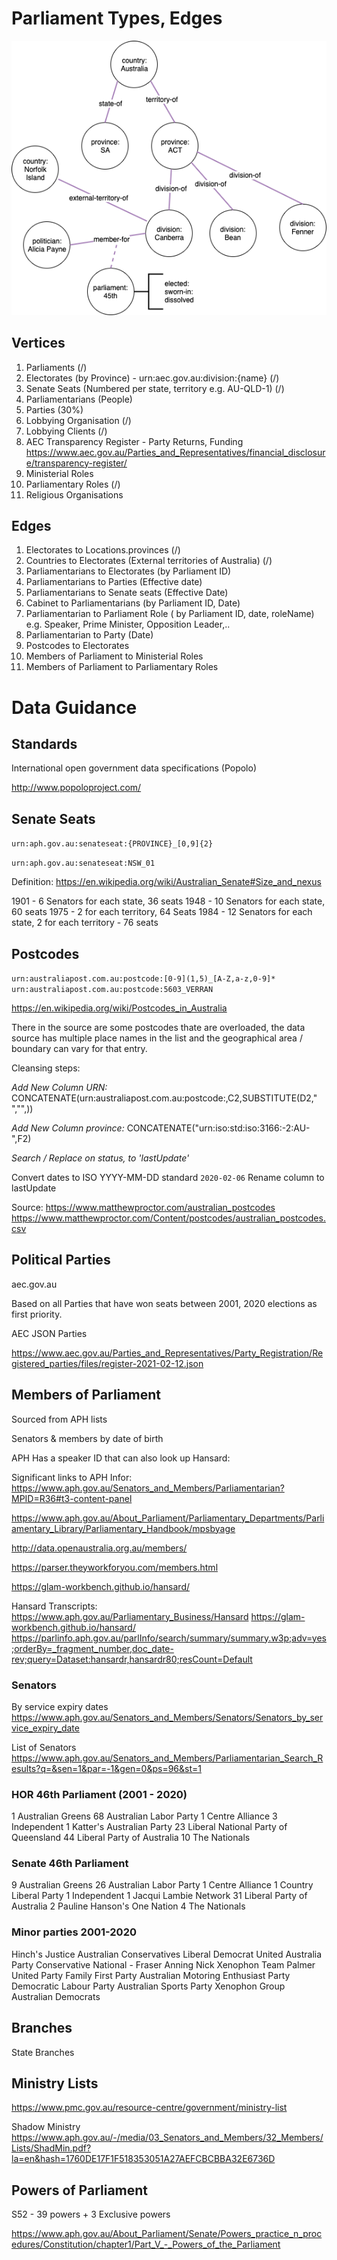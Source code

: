 # Parliament Types, Edges

	
![parliament-datatypes](../../../../docs/graph-parliaments.png)

## Vertices

1. Parliaments (/)
2. Electorates (by Province) - urn:aec.gov.au:division:{name} (/)
3. Senate Seats (Numbered per state, territory e.g. AU-QLD-1) (/)
4. Parliamentarians (People)
5. Parties (30%)
6. Lobbying Organisation (/)
7. Lobbying Clients (/)
8. AEC Transparency Register - Party Returns, Funding https://www.aec.gov.au/Parties_and_Representatives/financial_disclosure/transparency-register/
9. Ministerial Roles
10. Parliamentary Roles (/)
11. Religious Organisations


## Edges

1. Electorates to Locations.provinces (/)
2. Countries to Electorates (External territories of Australia)  (/)
3. Parliamentarians to Electorates (by Parliament ID)
4. Parliamentarians to Parties (Effective date)
5. Parliamentarians to Senate seats (Effective Date)
6. Cabinet to Parliamentarians (by Parliament ID, Date)
7. Parliamentarian to Parliament Role ( by Parliament ID, date, roleName) e.g. Speaker, Prime Minister, Opposition Leader,..
8. Parliamentarian to Party (Date)
9. Postcodes to Electorates
10. Members of Parliament to Ministerial Roles
11. Members of Parliament to Parliamentary Roles


# Data Guidance

## Standards

International open government data specifications (Popolo)

http://www.popoloproject.com/



## Senate Seats

`urn:aph.gov.au:senateseat:{PROVINCE}_[0,9]{2}`

`urn:aph.gov.au:senateseat:NSW_01`

Definition:
https://en.wikipedia.org/wiki/Australian_Senate#Size_and_nexus

1901 - 6 Senators for each state, 36 seats
1948 - 10 Senators for each state, 60 seats
1975 - 2 for each territory, 64 Seats
1984 - 12 Senators for each state, 2 for each territory - 76 seats

## Postcodes

`urn:australiapost.com.au:postcode:[0-9](1,5)_[A-Z,a-z,0-9]*`
`urn:australiapost.com.au:postcode:5603_VERRAN`

https://en.wikipedia.org/wiki/Postcodes_in_Australia

There in the source are some postcodes thate are overloaded, the data source has multiple place names in the
list and the geographical area / boundary can vary for that entry.

Cleansing steps:

*Add New Column URN:*
CONCATENATE(urn:australiapost.com.au:postcode:,C2,SUBSTITUTE(D2," ","",))

*Add New Column province:*
CONCATENATE("urn:iso:std:iso:3166:-2:AU-",F2)

*Search / Replace on status, to 'lastUpdate'*

Convert dates to ISO YYYY-MM-DD standard `2020-02-06`
Rename column to lastUpdate


Source:
https://www.matthewproctor.com/australian_postcodes
https://www.matthewproctor.com/Content/postcodes/australian_postcodes.csv

## Political Parties

aec.gov.au

Based on all Parties that have won seats between 2001, 2020 elections as first priority.

AEC JSON Parties

https://www.aec.gov.au/Parties_and_Representatives/Party_Registration/Registered_parties/files/register-2021-02-12.json

## Members of Parliament

Sourced from APH lists

Senators & members by date of birth

APH Has a speaker ID that can also look up Hansard:

Significant links to APH Infor:
https://www.aph.gov.au/Senators_and_Members/Parliamentarian?MPID=R36#t3-content-panel


https://www.aph.gov.au/About_Parliament/Parliamentary_Departments/Parliamentary_Library/Parliamentary_Handbook/mpsbyage

http://data.openaustralia.org.au/members/

https://parser.theyworkforyou.com/members.html

https://glam-workbench.github.io/hansard/

Hansard Transcripts:
https://www.aph.gov.au/Parliamentary_Business/Hansard
https://glam-workbench.github.io/hansard/
https://parlinfo.aph.gov.au/parlInfo/search/summary/summary.w3p;adv=yes;orderBy=_fragment_number,doc_date-rev;query=Dataset:hansardr,hansardr80;resCount=Default



### Senators
 
 By service expiry dates
 https://www.aph.gov.au/Senators_and_Members/Senators/Senators_by_service_expiry_date
 
 List of Senators
 https://www.aph.gov.au/Senators_and_Members/Parliamentarian_Search_Results?q=&sen=1&par=-1&gen=0&ps=96&st=1
 

### HOR 46th Parliament (2001 - 2020)

1 Australian Greens
68 Australian Labor Party
1 Centre Alliance
3 Independent
1 Katter's Australian Party
23 Liberal National Party of Queensland
44 Liberal Party of Australia
10 The Nationals

### Senate 46th Parliament

9 Australian Greens
26 Australian Labor Party
1 Centre Alliance
1 Country Liberal Party
1 Independent
1 Jacqui Lambie Network
31 Liberal Party of Australia
2 Pauline Hanson's One Nation
4 The Nationals

### Minor parties 2001-2020

Hinch's Justice
Australian Conservatives
Liberal Democrat
United Australia Party
Conservative National - Fraser Anning
Nick Xenophon Team
Palmer United Party
Family First Party
Australian Motoring Enthusiast Party
Democratic Labour Party
Australian Sports Party
Xenophon Group
Australian Democrats


## Branches
State Branches

## Ministry Lists

https://www.pmc.gov.au/resource-centre/government/ministry-list

Shadow Ministry
https://www.aph.gov.au/-/media/03_Senators_and_Members/32_Members/Lists/ShadMin.pdf?la=en&hash=1760DE17F1F518353051A27AEFCBCBBA32E6736D


## Powers of Parliament
S52 - 39 powers + 3 Exclusive powers


https://www.aph.gov.au/About_Parliament/Senate/Powers_practice_n_procedures/Constitution/chapter1/Part_V_-_Powers_of_the_Parliament

